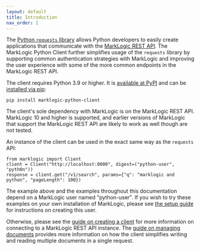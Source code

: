 ```yaml
---
layout: default
title: Introduction
nav_order: 1
---
```


The [Python `requests` library](https://pypi.org/project/requests/) allows Python developers to easily create 
applications that communicate with the [MarkLogic REST API](https://docs.marklogic.com/guide/rest-dev). The 
MarkLogic Python Client further simplifies usage of the `requests` library by supporting common authentication 
strategies with MarkLogic and improving the user experience with some of the more common endpoints in the MarkLogic
REST API.

The client requires Python 3.9 or higher. It is [available at PyPI](https://pypi.org/project/marklogic-python-client/)
and can be [installed via pip](https://packaging.python.org/en/latest/guides/tool-recommendations/):

    pip install marklogic-python-client

The client's sole dependency with MarkLogic is on the MarkLogic REST API. MarkLogic 10 and higher is supported, and 
earlier versions of MarkLogic that support the MarkLogic REST API are likely to work as well though are not tested.

An instance of the client can be used in the exact same way as the `requests` API:

```
from marklogic import Client
client = Client("http://localhost:8000", digest=("python-user", "pyth0n"))
response = client.get("/v1/search", params={"q": "marklogic and python", "pageLength": 100})
```

The example above and the examples throughout this documentation depend on a MarkLogic user named "python-user". 
If you wish to try these examples on your own installation of MarkLogic, please see [the setup guide](example-setup.md)
for instructions on creating this user. 

Otherwise, please see the [guide on creating a client](creating-client.md) for more information on connecting to a 
MarkLogic REST API instance. The [guide on managing documents](managing-documents/managing-documents.md) provides
more information on how the client simplifies writing and reading multiple documents in a single request.

